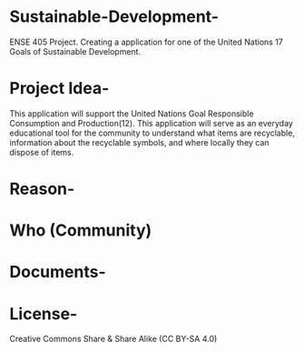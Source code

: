 # Sustainable-Development-
ENSE 405 Project. Creating a application for one of the United Nations 17 Goals of Sustainable Development.
# Project Idea-
This application will support the United Nations Goal Responsible Consumption and Production(12). This application will serve as an everyday educational tool for the community to understand what items are recyclable, information about the recyclable symbols, and where locally they can dispose of items.
# Reason- 
# Who (Community)
# Documents-
# License-
Creative Commons Share & Share Alike (CC BY-SA 4.0)
